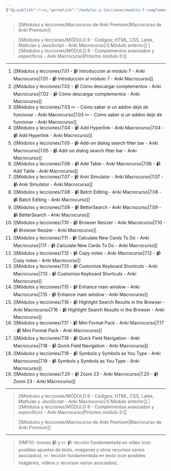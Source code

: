 ```yaml
---
{"dg-publish":true,"permalink":"/modulos-y-lecciones/modulo-7-complementos-esenciales-anki-macrocurso/","noteIcon":"","updated":"2024-05-22T13:35:21.739+02:00"}
---
```



> [[Módulos y lecciones/Macrocurso de Anki Premium\|Macrocurso de Anki Premium]]

> [[Módulos y lecciones/MÓDULO 6 - Códigos; HTML, CSS, Latex, MathJax y JavaScript - Anki Macrocurso\|◁ Módulo anterior]] | [[Módulos y lecciones/MÓDULO 8 - Complementos avanzados y específicos - Anki Macrocurso\|Próximo módulo ▷]]

---

1. [[Módulos y lecciones/7.01 - 📹 Introducción al módulo 7 - Anki Macrocurso\|7.01 - 📹 Introducción al módulo 7 - Anki Macrocurso]]
2. [[Módulos y lecciones/7.02 - 📹 Cómo descargar complementos - Anki Macrocurso\|7.02 - 📹 Cómo descargar complementos - Anki Macrocurso]]
3. [[Módulos y lecciones/7.03 ✏️ - Cómo saber si un addon dejó de funcionar - Anki Macrocurso\|7.03 ✏️ - Cómo saber si un addon dejó de funcionar - Anki Macrocurso]]
4. [[Módulos y lecciones/7.04 - 📹 Add Hyperlink - Anki Macrocurso\|7.04 - 📹 Add Hyperlink - Anki Macrocurso]]
5. [[Módulos y lecciones/7.05 - 📹 Add-on dialog search filter bar - Anki Macrocurso\|7.05 - 📹 Add-on dialog search filter bar - Anki Macrocurso]]
6. [[Módulos y lecciones/7.06 - 📹 Add Table - Anki Macrocurso\|7.06 - 📹 Add Table - Anki Macrocurso]]
7. [[Módulos y lecciones/7.07 - 📹 Anki Simulator - Anki Macrocurso\|7.07 - 📹 Anki Simulator - Anki Macrocurso]] 
8. [[Módulos y lecciones/7.08 - 📹 Batch Editing - Anki Macrocurso\|7.08 - 📹 Batch Editing - Anki Macrocurso]] 
9. [[Módulos y lecciones/7.09 - 📹 BetterSearch - Anki Macrocurso\|7.09 - 📹 BetterSearch - Anki Macrocurso]] 
10. [[Módulos y lecciones/7.10 - 📹 Browser Resizer - Anki Macrocurso\|7.10 - 📹 Browser Resizer - Anki Macrocurso]]
11. [[Módulos y lecciones/7.11 - 📹 Calculate New Cards To Do - Anki Macrocurso\|7.11 - 📹 Calculate New Cards To Do - Anki Macrocurso]]
12. [[Módulos y lecciones/7.12 - 📹 Copy notes - Anki Macrocurso\|7.12 - 📹 Copy notes - Anki Macrocurso]]
13. [[Módulos y lecciones/7.13 - 📹 Customize Keyboard Shortcuts - Anki Macrocurso\|7.13 - 📹 Customize Keyboard Shortcuts - Anki Macrocurso]]
14. [[Módulos y lecciones/7.15 - 📹 Enhance main window - Anki Macrocurso\|7.15 - 📹 Enhance main window - Anki Macrocurso]]
15. [[Módulos y lecciones/7.16 - 📹 Highlight Search Results in the Browser - Anki Macrocurso\|7.16 - 📹 Highlight Search Results in the Browser - Anki Macrocurso]]
16. [[Módulos y lecciones/7.17 - 📹 Mini Format Pack - Anki Macrocurso\|7.17 - 📹 Mini Format Pack - Anki Macrocurso]]
17. [[Módulos y lecciones/7.18 - 📹 Quick Field Navigation - Anki Macrocurso\|7.18 - 📹 Quick Field Navigation - Anki Macrocurso]]
18. [[Módulos y lecciones/7.19 - 📹 Symbols y Symbols as You Type - Anki Macrocurso\|7.19 - 📹 Symbols y Symbols as You Type - Anki Macrocurso]]
19. [[Módulos y lecciones/7.20 - 📹 Zoom 23 - Anki Macrocurso\|7.20 - 📹 Zoom 23 - Anki Macrocurso]]

---

> [[Módulos y lecciones/MÓDULO 6 - Códigos; HTML, CSS, Latex, MathJax y JavaScript - Anki Macrocurso\|◁ Módulo anterior]] | [[Módulos y lecciones/MÓDULO 8 - Complementos avanzados y específicos - Anki Macrocurso\|Próximo módulo ▷]]

> [[Módulos y lecciones/Macrocurso de Anki Premium\|Macrocurso de Anki Premium]]

---

> [!INFO]- Iconos 📹 y ✏️
> 📹: lección fundamentada en vídeo (con posibles apuntes de texto, imágenes y otros recursos varios asociados).
> ✏️: lección fundamentada en texto (con posibles imágenes, vídeos y recursos varios asociados)..
